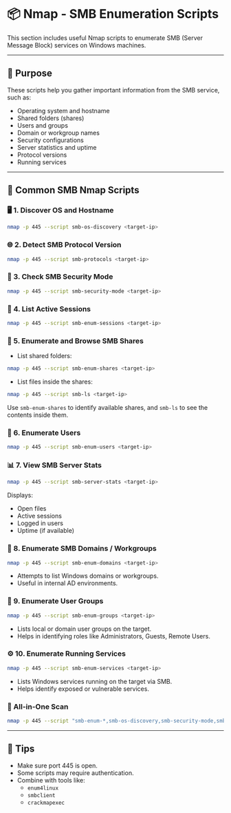# 📦 Nmap - SMB Enumeration Scripts

This section includes useful Nmap scripts to enumerate SMB (Server Message Block) services on Windows machines.

---

## 🎯 Purpose

These scripts help you gather important information from the SMB service, such as:
- Operating system and hostname
- Shared folders (shares)
- Users and groups
- Domain or workgroup names
- Security configurations
- Server statistics and uptime
- Protocol versions
- Running services

---

## 🔧 Common SMB Nmap Scripts

### 🖥️ 1. Discover OS and Hostname
```bash
nmap -p 445 --script smb-os-discovery <target-ip>
```

### 🌐 2. Detect SMB Protocol Version
```bash
nmap -p 445 --script smb-protocols <target-ip>
```

### 🔐 3. Check SMB Security Mode
```bash
nmap -p 445 --script smb-security-mode <target-ip>
```

### 🔄 4. List Active Sessions
```bash
nmap -p 445 --script smb-enum-sessions <target-ip>
```

### 📂 5. Enumerate and Browse SMB Shares

- List shared folders:
```bash
nmap -p 445 --script smb-enum-shares <target-ip>
```
- List files inside the shares:
```bash
nmap -p 445 --script smb-ls <target-ip>
```
Use ```smb-enum-shares``` to identify available shares, and ```smb-ls``` to see the contents inside them.

### 👥 6. Enumerate Users
```bash
nmap -p 445 --script smb-enum-users <target-ip>
```

### 📊 7. View SMB Server Stats
```bash
nmap -p 445 --script smb-server-stats <target-ip>
```
Displays:
- Open files
- Active sessions
- Logged in users
- Uptime (if available)

### 🏢 8. Enumerate SMB Domains / Workgroups
```bash
nmap -p 445 --script smb-enum-domains <target-ip>
```
- Attempts to list Windows domains or workgroups.
- Useful in internal AD environments.

### 👤 9. Enumerate User Groups
```bash
nmap -p 445 --script smb-enum-groups <target-ip>
```
- Lists local or domain user groups on the target.
- Helps in identifying roles like Administrators, Guests, Remote Users.

### ⚙️ 10. Enumerate Running Services
```bash
nmap -p 445 --script smb-enum-services <target-ip>
```
- Lists Windows services running on the target via SMB.
- Helps identify exposed or vulnerable services.
  
### 🔁 All-in-One Scan
```bash
nmap -p 445 --script "smb-enum-*,smb-os-discovery,smb-security-mode,smb-server-stats" <target-ip>
```

---

## 🧠 Tips
- Make sure port 445 is open.
- Some scripts may require authentication.
- Combine with tools like:
  - ```enum4linux```
  - ```smbclient```
  - ```crackmapexec```

